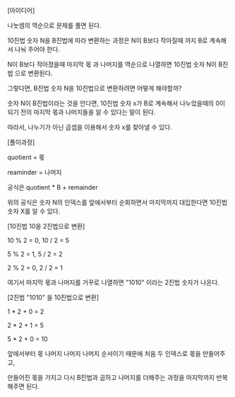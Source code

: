 [아이디어]

나눗셈의 역순으로 문제를 풀면 된다.


10진법 숫자 N을 B진법에 따라 변환하는 과정은 N이 B보다 작아질때 까지 B로 계속해서 나눠 주어야 한다.

N이 B보다 작아졌을때 마지막 몫 과 나머지를 역순으로 나열하면 10진법 숫자 N이 B진법 으로 변환된다.


그렇다면, B진법 숫자 N을 10진법으로 변환하려면 어떻게 해야할까?

숫자 N이 B진법이라는 것을 안다면, 10진법 숫자 x가 B로 계속해서 나누었을떼의 0이 되기 전의 마지막 몫과 나머지들을 알 수 있다는 말이 된다.

따라서, 나누기가 아닌 곱셉을 이용해서 숫자 x를 찾아낼 수 있다.


[풀이과정]

quotient = 몫

reaminder = 나머지

공식은 quotient * B + remainder

위의 공식은 숫자 N의 인덱스를 앞에서부터 순회하면서 마지막까지 대입한다면 10진법 숫자 X를 알 수 있다.


[10진법 10을 2진법으로 변환]

10 % 2 = 0,
10 / 2 = 5

5 % 2 = 1,
5 / 2 = 2

2 % 2 = 0,
2 / 2 = 1

여기서 마지막 몫과 나머지를 거꾸로 나열하면 "1010" 이라는 2진법 숫자가 나온다.


[2진법 "1010" 을 10진법으로 변환]

1 * 2 + 0 = 2

2 * 2 + 1 = 5

5 * 2 + 0 = 10

앞에서부터 몫 나머지 나머지 나머지 순서이기 때문에 처음 두 인덱스로 몫을 만들어주고,

만들어진 몫을 가지고 다시 B진법과 곱하고 나머지를 더해주는 과정을 마지막까지 반복해주면 된다.
